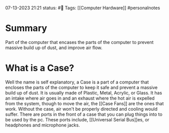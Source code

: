 07-13-2023 21:21
status: #📝
Tags: [[Computer Hardware]] #personalnotes

# Summary 
Part of the computer that encases the parts of the computer to prevent massive build up of dust, and improve air flow.

# What is a Case? 
Well the name is self explanatory, a Case is a part of a computer that encloses the parts of the computer to keep it safe and prevent a massive build up of dust. It is usually made of Plastic, Metal, Acrylic, or Glass. It has an intake where air goes in and an exhaust where the hot air is expelled from the system, though to move the air, the [[Case Fans]] are the ones that work. Without the case, air won't be properly directed and cooling would suffer. There are ports in the front of a case that you can plug things into to be used by the pc. These ports include, [[Universal Serial Bus]]es, or headphones and microphone jacks.


